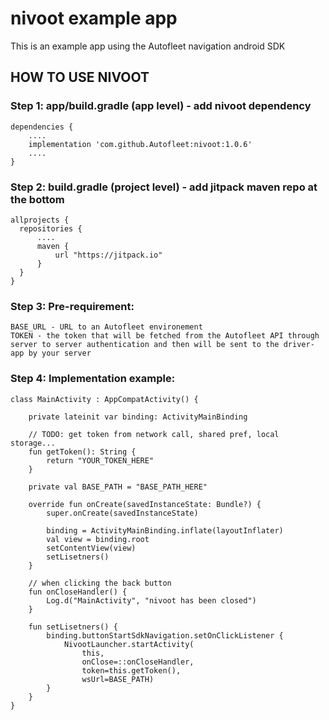 # nivoot example app
This is an example app using the Autofleet navigation android SDK


## HOW TO USE NIVOOT
### Step 1: app/build.gradle (app level) - add nivoot dependency

    dependencies {
        ....
        implementation 'com.github.Autofleet:nivoot:1.0.6'
        ....
    }
    
    
### Step 2: build.gradle (project level) - add jitpack maven repo at the bottom

    allprojects {
      repositories {
          ....
          maven {
              url "https://jitpack.io"
          }
      }
    }
    
### Step 3: Pre-requirement:

    BASE_URL - URL to an Autofleet environement
    TOKEN - the token that will be fetched from the Autofleet API through server to server authentication and then will be sent to the driver-app by your server
    
### Step 4: Implementation example:


    class MainActivity : AppCompatActivity() {

        private lateinit var binding: ActivityMainBinding

        // TODO: get token from network call, shared pref, local storage...
        fun getToken(): String {
            return "YOUR_TOKEN_HERE"
        }

        private val BASE_PATH = "BASE_PATH_HERE"

        override fun onCreate(savedInstanceState: Bundle?) {
            super.onCreate(savedInstanceState)

            binding = ActivityMainBinding.inflate(layoutInflater)
            val view = binding.root
            setContentView(view)
            setLisetners()
        }

        // when clicking the back button
        fun onCloseHandler() {
            Log.d("MainActivity", "nivoot has been closed")
        }

        fun setLisetners() {
            binding.buttonStartSdkNavigation.setOnClickListener {
                NivootLauncher.startActivity(
                    this,
                    onClose=::onCloseHandler,
                    token=this.getToken(),
                    wsUrl=BASE_PATH)
            }
        }
    }

